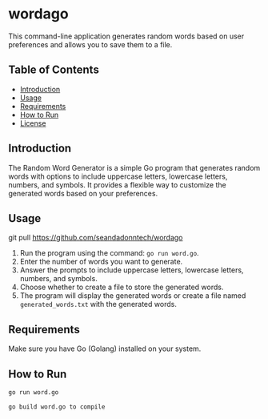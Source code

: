 # wordago

This command-line application generates random words based on user preferences and allows you to save them to a file.

## Table of Contents

- [Introduction](#introduction)
- [Usage](#usage)
- [Requirements](#requirements)
- [How to Run](#how-to-run)
- [License](#license)

## Introduction

The Random Word Generator is a simple Go program that generates random words with options to include uppercase letters, lowercase letters, numbers, and symbols. It provides a flexible way to customize the generated words based on your preferences.

## Usage
git pull https://github.com/seandadonntech/wordago
1. Run the program using the command: `go run word.go`.
2. Enter the number of words you want to generate.
3. Answer the prompts to include uppercase letters, lowercase letters, numbers, and symbols.
4. Choose whether to create a file to store the generated words.
5. The program will display the generated words or create a file named `generated_words.txt` with the generated words.

## Requirements

Make sure you have Go (Golang) installed on your system.

## How to Run

```bash
go run word.go

go build word.go to compile








